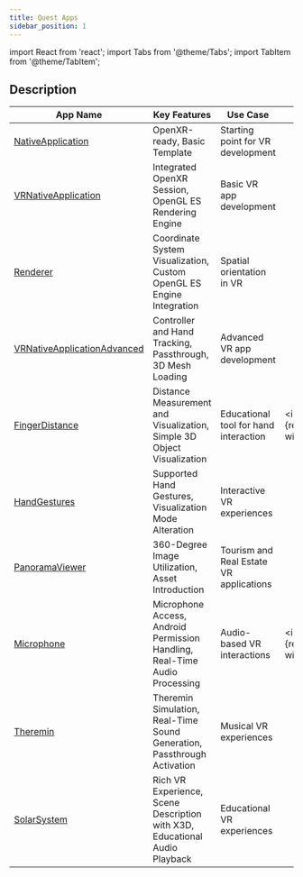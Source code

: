 ```yaml
---
title: Quest Apps
sidebar_position: 1
---
```


import React from 'react';
import Tabs from '@theme/Tabs';
import TabItem from '@theme/TabItem';

## Description

| App Name                                                     | Key Features                                                                                   | Use Case                                | Screenshot                                                                                                              |
|--------------------------------------------------------------|------------------------------------------------------------------------------------------------|-----------------------------------------|-------------------------------------------------------------------------------------------------------------------------|
| [NativeApplication](nativeapplication.md)                    | OpenXR-ready, Basic Template                                                                   | Starting point for VR development       |
| [VRNativeApplication](vrnativeapplication.md)                | Integrated OpenXR Session, OpenGL ES Rendering Engine                                          | Basic VR app development                |
| [Renderer](renderer.md)                                      | Coordinate System Visualization, Custom OpenGL ES Engine Integration                           | Spatial orientation in VR               |
| [VRNativeApplicationAdvanced](vrnativeapplicationadvanced.md)| Controller and Hand Tracking, Passthrough, 3D Mesh Loading                                     | Advanced VR app development             |
| [FingerDistance](fingerdistance.md)                          | Distance Measurement and Visualization, Simple 3D Object Visualization                         | Educational tool for hand interaction   | <img src={require('@site/static/img/docs/demoapps/questapps/fingerdistance.png').default} width="200" className="center-image" />         |
| [HandGestures](handgestures.md)                              | Supported Hand Gestures, Visualization Mode Alteration                                         | Interactive VR experiences              |
| [PanoramaViewer](panoramaviewer.md)                          | 360-Degree Image Utilization, Asset Introduction                                               | Tourism and Real Estate VR applications |
| [Microphone](microphone.md)                                  | Microphone Access, Android Permission Handling, Real-Time Audio Processing                     | Audio-based VR interactions             | <img src={require('@site/static/img/docs/demoapps/questapps/microphone.png').default} width="200" className="center-image" />             |
| [Theremin](theremin.md)                                      | Theremin Simulation, Real-Time Sound Generation, Passthrough Activation                        | Musical VR experiences                  |
| [SolarSystem](soloarsystem.md)                               | Rich VR Experience, Scene Description with X3D, Educational Audio Playback                     | Educational VR experiences              |
